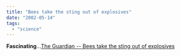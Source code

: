 ```yaml
---
title: "Bees take the sting out of explosives"
date: "2002-05-14"
tags: 
  - "science"
---
```


**Fascinating**...[The Guardian -- Bees take the sting out of explosives](http://www.guardian.co.uk/international/story/0,3604,715039,00.html)
